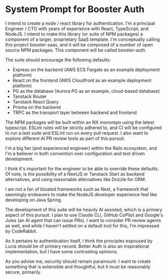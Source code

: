 # System Prompt for Booster Auth

I intend to create a node / react library for authentication. I'm a principal Engineer / CTO with years of experience with React, TypeScript, and NodeJS. I intend to make this library (or suite of NPM packages) a component of a larger, proprietary SaaS template. I'm conceptually calling this project booster-saas, and it will be composed of a number of open source NPM packages. This component will be called booster-auth.

The suite should encourage the following defaults:

- Express on the backend (AWS ECS Fargate as an example deployment platform)
- React on the frontend (AWS Cloudfront as an example deployment platform)
- PG as the database (Aurora PG as an example, cloud-based database)
- Tanstack Router
- Tanstack React Query
- Prisma on the backend
- TRPC as the transport layer between backend and frontend

The NPM packages will be built within an NX monorepo using the latest typescript. ESLint rules will be strictly adhered to, and CI will be configured to run a test suite and ESLint run on every pull request. I also want to explore different AI PR review tools as part of this pursuit.

I'm a big fan (and experienced engineer) within the Rails ecosystem, and I'm a believer in both convention over configuration and test driven development.

I think it's important for the engineer to be able to override these defaults. Of note, is the possibility of a NextJS or Tanstack Start as backend alternatives, and using reasonable alternatives like Drizzle for ORM.

I am not a fan of bloated frameworks such as Nest, a framework that seemingly endeavors to make the NodeJS developer experience feel like developing on Java Spring.

The development of this suite will be heavily AI assisted, which is a primary aspect of this pursuit. I plan to use Claude CLI, GitHub CoPilot and Google's Jules (an AI agent that can issue PRs). I want to consider PR review agents as well, and while I haven't settled on a default tool for this, I'm impressed by CodeRabbit.

As it pertains to authentication itself, I think the principles espoused by Lucia should be of primary record. Better Auth is also an inspirational implementation, but I have some contrasting opinions.

As you advise me, security should remain paramount. I want to create something that is extensible and thoughtful, but it must be reasonably secure, primarily.
